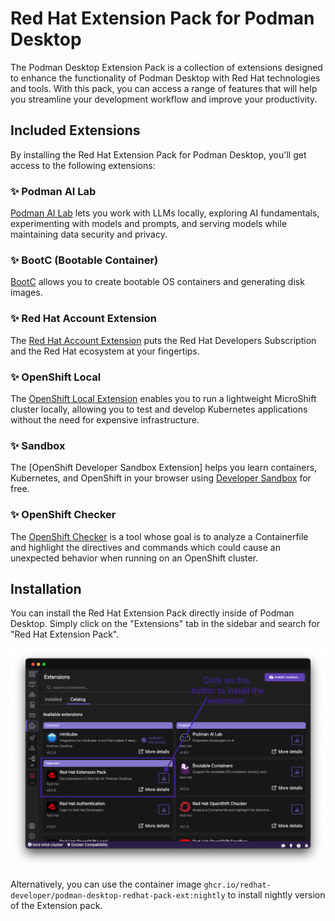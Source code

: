 # Red Hat Extension Pack for Podman Desktop

The Podman Desktop Extension Pack is a collection of extensions designed to enhance the functionality of Podman Desktop with Red Hat technologies and tools. With this pack, you can access a range of features that will help you streamline your development workflow and improve your productivity.

## Included Extensions

By installing the Red Hat Extension Pack for Podman Desktop, you'll get access to the following extensions:

### ✨ Podman AI Lab 

[Podman AI Lab](https://github.com/containers/podman-desktop-extension-ai-lab) lets you work with LLMs locally, exploring AI fundamentals, experimenting with models and prompts, and serving models while maintaining data security and privacy.

### ✨ BootC (Bootable Container)

[BootC](https://github.com/containers/podman-desktop-extension-bootc) allows you to create bootable OS containers and generating disk images.

### ✨ Red Hat Account Extension

The [Red Hat Account Extension](https://github.com/redhat-developer/podman-desktop-redhat-account-ext) puts the Red Hat Developers Subscription and the Red Hat ecosystem at your fingertips.

### ✨ OpenShift Local

The [OpenShift Local Extension](https://github.com/crc-org/crc-extension) enables you to run a lightweight MicroShift cluster locally, allowing you to test and develop Kubernetes applications without the need for expensive infrastructure.

### ✨ Sandbox

The [OpenShift Developer Sandbox Extension] helps you learn containers, Kubernetes, and OpenShift in your browser using [Developer Sandbox](https://developers.redhat.com/developer-sandbox) for free.

### ✨ OpenShift Checker

The [OpenShift Checker](https://github.com/redhat-developer/podman-desktop-image-checker-openshift-ext) is a tool whose goal is to analyze a Containerfile and highlight the directives and commands which could cause an unexpected behavior when running on an OpenShift cluster.

## Installation

You can install the Red Hat Extension Pack directly inside of Podman Desktop. Simply click on the "Extensions" tab in the sidebar and search for "Red Hat Extension Pack".

![image](https://raw.githubusercontent.com/redhat-developer/podman-desktop-redhat-pack-ext/main/screenshots/install.png)

Alternatively, you can use the container image `ghcr.io/redhat-developer/podman-desktop-redhat-pack-ext:nightly` to install nightly version of the Extension pack.
